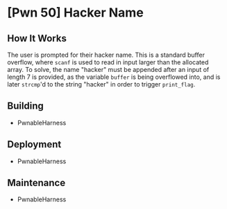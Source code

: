# [Pwn 50] Hacker Name

## How It Works

The user is prompted for their hacker name. This is a standard buffer overflow, where `scanf` is used to read in input larger than the allocated array. To solve, the name "hacker" must be appended after an input of length 7 is provided, as the variable `buffer` is being overflowed into, and is later `strcmp`'d to the string "hacker" in order to trigger `print_flag`.

## Building

* PwnableHarness

## Deployment

* PwnableHarness

## Maintenance

* PwnableHarness
